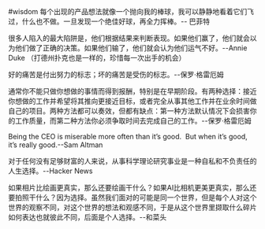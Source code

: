 #wisdom 
每个出现的产品想法就像一个抛向我的棒球，我可以静静地看着它们飞过，什么也不做。一旦发现一个绝佳好球，再全力挥棒。-- 巴菲特

很多人陷入的最大陷阱是，他们根据结果来判断表现。如果他们赢了，他们就会以为他们做了正确的决策。如果他们输了，他们就会认为他们运气不好。--Annie Duke
（打德州扑克也是一样的，珍惜每一次出手的机会）


好的痛苦是付出努力的标志；坏的痛苦是受伤的标志。--保罗·格雷厄姆

通常你不能只做你想做的事情而得到报酬，特别是在早期阶段。有两种选择：接近你想做的工作并希望将其推向更接近目标，或者完全从事其他工作并在业余时间做自己的项目。两种方法都可以奏效，但都有缺点：第一种方法默认情况下会损害你的工作质量，而第二种方法你必须争取时间去完成自己的工作。--保罗·格雷厄姆


Being the CEO is miserable more often than it’s good.  But when it’s good, it’s really good.--Sam Altman

对于任何没有足够财富的人来说，从事科学理论研究事业是一种自私和不负责任的人生选择。--Hacker News

如果相片比绘画更真实，那么还要绘画干什么？如果AI比相机更美更真实，那么还要拍照干什么？因为选择。虽然我们面对的可能是同一个世界，但是每个人对这个世界的观察不同，对这个世界的想法和观感不同，于是从这个世界里撷取什么碎片如何表达也就彼此不同，后面是个人选择。--和菜头